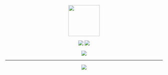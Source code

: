 
<div id="header" align="center">
  <img src="https://media.giphy.com/media/M9gbBd9nbDrOTu1Mqx/giphy.gif" width="100"/>
</div>
<p align="center">
  <a href="https://git.io/streak-stats"><img src="https://github-readme-streak-stats.herokuapp.com?user=JGreyScales&theme=dark"/></a>
  <a> <img src="https://github-readme-stats.vercel.app/api?username=JGreyScales&theme=dark"/></a>
</p>
<p align="center">
 <a> <img src="https://github-readme-stats.vercel.app/api/top-langs/?username=JGreyScales&langs_count=7&theme=tokyonight"/></a>

</p>


  -----------------------
<p align="center">
  <a href="https://skillicons.dev">
    <img src="https://skillicons.dev/icons?i=js,html,cpp,rust,python,linux,windows,c,discord,git,github,postman,raspberrypi,tauri,ubuntu,vscode,visualstudio,wordpress&perline=9&theme=dark" />
  </a>
</p>
